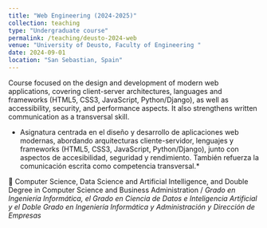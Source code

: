 ```yaml
---
title: "Web Engineering (2024-2025)"
collection: teaching
type: "Undergraduate course"
permalink: /teaching/deusto-2024-web
venue: "University of Deusto, Faculty of Engineering "
date: 2024-09-01
location: "San Sebastian, Spain"
---
```

Course focused on the design and development of modern web applications, covering client-server architectures, languages and frameworks (HTML5, CSS3, JavaScript, Python/Django), as well as accessibility, security, and performance aspects. It also strengthens written communication as a transversal skill.

* Asignatura centrada en el diseño y desarrollo de aplicaciones web modernas, abordando arquitecturas cliente-servidor, lenguajes y frameworks (HTML5, CSS3, JavaScript, Python/Django), junto con aspectos de accesibilidad, seguridad y rendimiento. También refuerza la comunicación escrita como competencia transversal.*

👥 Computer Science, Data Science and Artificial Intelligence, and Double Degree in Computer Science and Business Administration / *Grado en Ingeniería Informática, el Grado en Ciencia de Datos e Inteligencia Artificial y el Doble Grado en Ingeniería Informática y Administración y Dirección de Empresas*
